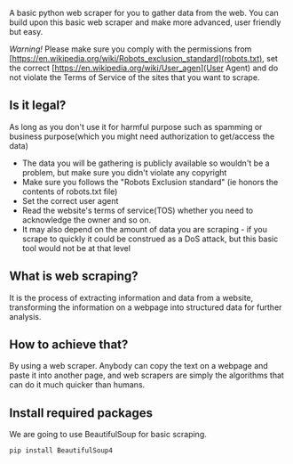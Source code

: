 A basic python web scraper for you to gather data from the web. You can build upon this basic web scraper and make more advanced, user friendly but easy.

_Warning!_ Please make sure you comply with the permissions from [https://en.wikipedia.org/wiki/Robots_exclusion_standard](robots.txt), set the correct [https://en.wikipedia.org/wiki/User_agen](User Agent) and do not violate the Terms of Service of the sites that you want to scrape.

## Is it legal?
As long as you don't use it for harmful purpose such as spamming or business purpose(which you might need authorization to get/access the data)

- The data you will be gathering is publicly available so wouldn't be a problem, but make sure you didn't violate any copyright
- Make sure you follows the "Robots Exclusion standard" (ie honors the contents of robots.txt file)
- Set the correct user agent
- Read the website's terms of service(TOS) whether you need to acknowledge the owner and so on.
- It may also depend on the amount of data you are scraping - if you scrape to quickly it could be construed as a DoS attack, but this basic tool would not be at that level

## What is web scraping?
It is the process of extracting information and data from a website, transforming the information on a webpage into structured data for further analysis. 

## How to achieve that?
By using a web scraper. Anybody can copy the text on a webpage and paste it into another page, and web scrapers are simply the algorithms that can do it much quicker than humans.

## Install required packages

We are going to use BeautifulSoup for basic scraping.
```python
pip install BeautifulSoup4
```
